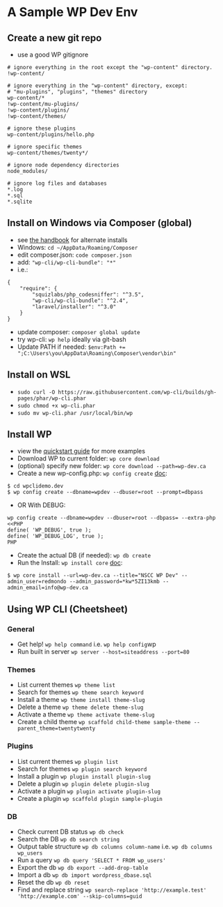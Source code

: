 # A Sample WP Dev Env

## Create a new git repo
* use a good WP gitignore
```
# ignore everything in the root except the "wp-content" directory.
!wp-content/

# ignore everything in the "wp-content" directory, except:
# "mu-plugins", "plugins", "themes" directory
wp-content/*
!wp-content/mu-plugins/
!wp-content/plugins/
!wp-content/themes/

# ignore these plugins
wp-content/plugins/hello.php

# ignore specific themes
wp-content/themes/twenty*/

# ignore node dependency directories
node_modules/

# ignore log files and databases
*.log
*.sql
*.sqlite
```

## Install on Windows via Composer (global)
* see [the handbook](https://make.wordpress.org/cli/handbook/installing/) for alternate installs
* Windows: `cd ~/AppData/Roaming/Composer`
* edit composer.json: `code composer.json`
* add: `"wp-cli/wp-cli-bundle": "*"`
* i.e.:
```
{
    "require": {
        "squizlabs/php_codesniffer": "^3.5",
        "wp-cli/wp-cli-bundle": "^2.4",
        "laravel/installer": "^3.0"
    }
}
```
* update composer: `composer global update`
* try wp-cli: `wp help` ideally via git-bash
* Update PATH if needed: `$env:Path += ";C:\Users\you\AppData\Roaming\Composer\vendor\bin"`

## Install on WSL 
* `sudo curl -O https://raw.githubusercontent.com/wp-cli/builds/gh-pages/phar/wp-cli.phar`
* `sudo chmod +x wp-cli.phar`
* `sudo mv wp-cli.phar /usr/local/bin/wp`

## Install WP
* view the [quickstart guide](https://make.wordpress.org/cli/handbook/) for more examples
* Download WP to current folder: `wp core download`
* (optional) specify new folder: `wp core download --path=wp-dev.ca`
* Create a new wp-config.php: `wp config create` [doc](https://developer.wordpress.org/cli/commands/config/create/):
```
$ cd wpclidemo.dev
$ wp config create --dbname=wpdev --dbuser=root --prompt=dbpass
```
* OR With DEBUG:
```
wp config create --dbname=wpdev --dbuser=root --dbpass= --extra-php <<PHP
define( 'WP_DEBUG', true );
define( 'WP_DEBUG_LOG', true );
PHP
```
* Create the actual DB (if needed): `wp db create`
* Run the Install: `wp install core` [doc](https://developer.wordpress.org/cli/commands/core/install/):
```
$ wp core install --url=wp-dev.ca --title="NSCC WP Dev" --admin_user=redmondo --admin_password=*kw*5ZI13kmb --admin_email=info@wp-dev.ca
```
## Using WP CLI (Cheetsheet)

### General
* Get help! `wp help command` i.e. `wp help config`wp
* Run built in server `wp server --host=siteaddress --port=80`
### Themes
* List current themes `wp theme list`
* Search for themes `wp theme search keyword`
* Install a theme `wp theme install theme-slug`
* Delete a theme `wp theme delete theme-slug`
* Activate a theme `wp theme activate theme-slug`
* Create a child theme `wp scaffold child-theme sample-theme --parent_theme=twentytwenty`
### Plugins
* List current themes `wp plugin list`
* Search for themes `wp plugin search keyword`
* Install a plugin `wp plugin install plugin-slug`
* Delete a plugin `wp plugin delete plugin-slug`
* Activate a plugin `wp plugin activate plugin-slug`
* Create a plugin `wp scaffold plugin sample-plugin`
### DB
* Check current DB status `wp db check`
* Search the DB `wp db search string`
* Output table structure `wp db columns column-name` i.e. `wp db columns wp_users`
* Run a query `wp db query 'SELECT * FROM wp_users'`
* Export the db `wp db export --add-drop-table`
* Import a db `wp db import wordpress_dbase.sql`
* Reset the db `wp db reset`
* Find and replace string `wp search-replace 'http://example.test' 'http://example.com' --skip-columns=guid`

